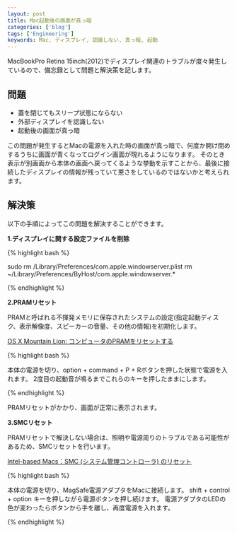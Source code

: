 ```yaml
---
layout: post
title: Mac起動後の画面が真っ暗
categories: ['blog']
tags: ['Engineering']
keywords: Mac, ディスプレイ, 認識しない, 真っ暗, 起動
---
```


MacBookPro Retina 15inch(2012)でディスプレイ関連のトラブルが度々発生しているので、備忘録として問題と解決策を記します。

## 問題

* 蓋を閉じてもスリープ状態にならない
* 外部ディスプレイを認識しない
* 起動後の画面が真っ暗

この問題が発生するとMacの電源を入れた時の画面が真っ暗で、何度か開け閉めするうちに画面が青くなってログイン画面が現れるようになります。
そのとき表示が別画面から本体の画面へ戻ってくるような挙動を示すことから、最後に接続したディスプレイの情報が残っていて悪さをしているのではないかと考えられます。

## 解決策

以下の手順によってこの問題を解決することができます。

**1.ディスプレイに関する設定ファイルを削除**

{% highlight bash %}

sudo rm /Library/Preferences/com.apple.windowserver.plist
rm ~/Library/Preferences/ByHost/com.apple.windowserver.*

{% endhighlight %}

**2.PRAMリセット**

PRAMと呼ばれる不揮発メモリに保存されたシステムの設定(指定起動ディスク、表示解像度、スピーカーの音量、その他の情報)を初期化します。

[OS X Mountain Lion: コンピュータのPRAMをリセットする](http://support.apple.com/kb/PH11243?viewlocale=ja_JP)

{% highlight bash %}

本体の電源を切り、option + command + P + Rボタンを押した状態で電源を入れます。
2度目の起動音が鳴るまでこれらのキーを押したままにします。

{% endhighlight %}

PRAMリセットがかかり、画面が正常に表示されます。

**3.SMCリセット**

PRAMリセットで解決しない場合は、照明や電源周りのトラブルである可能性があるため、SMCリセットを行います。

[Intel-based Macs：SMC (システム管理コントローラ) のリセット](http://support.apple.com/kb/ht3964?viewlocale=ja_JP)

{% highlight bash %}

本体の電源を切り、MagSafe電源アダプタをMacに接続します。
shift + control + option キーを押しながら電源ボタンを押し続けます。
電源アダプタのLEDの色が変わったらボタンから手を離し、再度電源を入れます。

{% endhighlight %}
